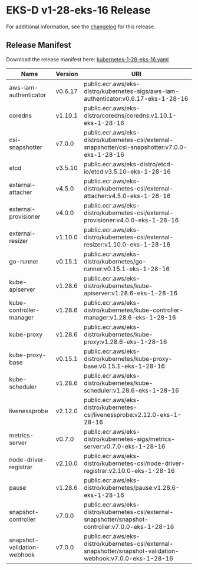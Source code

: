 # EKS-D v1-28-eks-16 Release

For additional information, see the [changelog](CHANGELOG-v1-28-eks-16.md) for this release.

## Release Manifest

Download the release manifest here: [kubernetes-1-28-eks-16.yaml](https://distro.eks.amazonaws.com/kubernetes-1-28/kubernetes-1-28-eks-16.yaml)

| Name | Version | URI |
|------|---------|-----|
| aws-iam-authenticator | v0.6.17 | public.ecr.aws/eks-distro/kubernetes-sigs/aws-iam-authenticator:v0.6.17-eks-1-28-16 |
| coredns | v1.10.1 | public.ecr.aws/eks-distro/coredns/coredns:v1.10.1-eks-1-28-16 |
| csi-snapshotter | v7.0.0 | public.ecr.aws/eks-distro/kubernetes-csi/external-snapshotter/csi-snapshotter:v7.0.0-eks-1-28-16 |
| etcd | v3.5.10 | public.ecr.aws/eks-distro/etcd-io/etcd:v3.5.10-eks-1-28-16 |
| external-attacher | v4.5.0 | public.ecr.aws/eks-distro/kubernetes-csi/external-attacher:v4.5.0-eks-1-28-16 |
| external-provisioner | v4.0.0 | public.ecr.aws/eks-distro/kubernetes-csi/external-provisioner:v4.0.0-eks-1-28-16 |
| external-resizer | v1.10.0 | public.ecr.aws/eks-distro/kubernetes-csi/external-resizer:v1.10.0-eks-1-28-16 |
| go-runner | v0.15.1 | public.ecr.aws/eks-distro/kubernetes/go-runner:v0.15.1-eks-1-28-16 |
| kube-apiserver | v1.28.6 | public.ecr.aws/eks-distro/kubernetes/kube-apiserver:v1.28.6-eks-1-28-16 |
| kube-controller-manager | v1.28.6 | public.ecr.aws/eks-distro/kubernetes/kube-controller-manager:v1.28.6-eks-1-28-16 |
| kube-proxy | v1.28.6 | public.ecr.aws/eks-distro/kubernetes/kube-proxy:v1.28.6-eks-1-28-16 |
| kube-proxy-base | v0.15.1 | public.ecr.aws/eks-distro/kubernetes/kube-proxy-base:v0.15.1-eks-1-28-16 |
| kube-scheduler | v1.28.6 | public.ecr.aws/eks-distro/kubernetes/kube-scheduler:v1.28.6-eks-1-28-16 |
| livenessprobe | v2.12.0 | public.ecr.aws/eks-distro/kubernetes-csi/livenessprobe:v2.12.0-eks-1-28-16 |
| metrics-server | v0.7.0 | public.ecr.aws/eks-distro/kubernetes-sigs/metrics-server:v0.7.0-eks-1-28-16 |
| node-driver-registrar | v2.10.0 | public.ecr.aws/eks-distro/kubernetes-csi/node-driver-registrar:v2.10.0-eks-1-28-16 |
| pause | v1.28.6 | public.ecr.aws/eks-distro/kubernetes/pause:v1.28.6-eks-1-28-16 |
| snapshot-controller | v7.0.0 | public.ecr.aws/eks-distro/kubernetes-csi/external-snapshotter/snapshot-controller:v7.0.0-eks-1-28-16 |
| snapshot-validation-webhook | v7.0.0 | public.ecr.aws/eks-distro/kubernetes-csi/external-snapshotter/snapshot-validation-webhook:v7.0.0-eks-1-28-16 |
